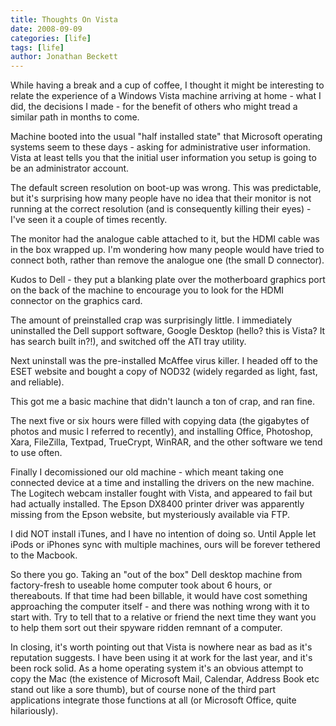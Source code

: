 ```yaml
---
title: Thoughts On Vista
date: 2008-09-09
categories: [life]
tags: [life]
author: Jonathan Beckett
---
```


While having a break and a cup of coffee, I thought it might be interesting to relate the experience of a Windows Vista machine arriving at home - what I did, the decisions I made - for the benefit of others who might tread a similar path in months to come.

Machine booted into the usual "half installed state" that Microsoft operating systems seem to these days - asking for administrative user information. Vista at least tells you that the initial user information you setup is going to be an administrator account.

The default screen resolution on boot-up was wrong. This was predictable, but it's surprising how many people have no idea that their monitor is not running at the correct resolution (and is consequently killing their eyes) - I've seen it a couple of times recently.

The monitor had the analogue cable attached to it, but the HDMI cable was in the box wrapped up. I'm wondering how many people would have tried to connect both, rather than remove the analogue one (the small D connector).

Kudos to Dell - they put a blanking plate over the motherboard graphics port on the back of the machine to encourage you to look for the HDMI connector on the graphics card.

The amount of preinstalled crap was surprisingly little. I immediately uninstalled the Dell support software, Google Desktop (hello? this is Vista? It has search built in?!), and switched off the ATI tray utility.

Next uninstall was the pre-installed McAffee virus killer. I headed off to the ESET website and bought a copy of NOD32 (widely regarded as light, fast, and reliable).

This got me a basic machine that didn't launch a ton of crap, and ran fine.

The next five or six hours were filled with copying data (the gigabytes of photos and music I referred to recently), and installing Office, Photoshop, Xara, FileZilla, Textpad, TrueCrypt, WinRAR, and the other software we tend to use often.

Finally I decomissioned our old machine - which meant taking one connected device at a time and installing the drivers on the new machine. The Logitech webcam installer fought with Vista, and appeared to fail but had actually installed. The Epson DX8400 printer driver was apparently missing from the Epson website, but mysteriously available via FTP.

I did NOT install iTunes, and I have no intention of doing so. Until Apple let iPods or iPhones sync with multiple machines, ours will be forever tethered to the Macbook.

So there you go. Taking an "out of the box" Dell desktop machine from factory-fresh to useable home computer took about 6 hours, or thereabouts. If that time had been billable, it would have cost something approaching the computer itself - and there was nothing wrong with it to start with. Try to tell that to a relative or friend the next time they want you to help them sort out their spyware ridden remnant of a computer.

In closing, it's worth pointing out that Vista is nowhere near as bad as it's reputation suggests. I have been using it at work for the last year, and it's been rock solid. As a home operating system it's an obvious attempt to copy the Mac (the existence of Microsoft Mail, Calendar, Address Book etc stand out like a sore thumb), but of course none of the third part applications integrate those functions at all (or Microsoft Office, quite hilariously).